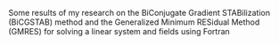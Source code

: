Some results of my research on the BiConjugate Gradient STABilization (BiCGSTAB) method and the Generalized Minimum RESidual Method (GMRES) for solving a linear system and fields using Fortran
